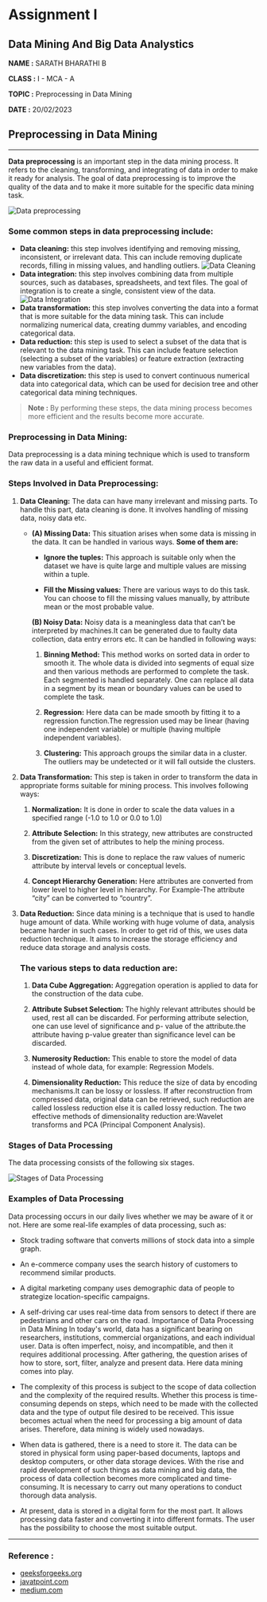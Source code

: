 # **Assignment I**
## **Data Mining And Big Data Analystics**

**NAME :** SARATH BHARATHI B

**CLASS :** I - MCA - A

**TOPIC :** Preprocessing in Data Mining

**DATE :** 20/02/2023

## **Preprocessing in Data Mining**
---
**Data preprocessing** is an important step in the data mining process. It refers to the cleaning, transforming, and integrating of data in order to make it ready for analysis. The goal of data preprocessing is to improve the quality of the data and to make it more suitable for the specific data mining task.

![Data preprocessing](https://miro.medium.com/v2/resize:fit:640/format:webp/0*Jkhwq0UM8UXe8gBm.png)

### **Some common steps in data preprocessing include:**

- **Data cleaning:** this step involves identifying and removing missing, inconsistent, or irrelevant data. This can include removing duplicate records, filling in missing values, and handling outliers.
![Data Cleaning](https://miro.medium.com/v2/resize:fit:466/0*MQo2mbX9GjTyPRYX)
- **Data integration:** this step involves combining data from multiple sources, such as databases, spreadsheets, and text files. The goal of integration is to create a single, consistent view of the data.
![Data Integration](https://miro.medium.com/v2/resize:fit:640/format:webp/0*EHcrtEp1uXgNrjqK.png)
- **Data transformation:** this step involves converting the data into a format that is more suitable for the data mining task. This can include normalizing numerical data, creating dummy variables, and encoding categorical data.
- **Data reduction:** this step is used to select a subset of the data that is relevant to the data mining task. This can include feature selection (selecting a subset of the variables) or feature extraction (extracting new variables from the data).
- **Data discretization:** this step is used to convert continuous numerical data into categorical data, which can be used for decision tree and other categorical data mining techniques.

>**Note :** By performing these steps, the data mining process becomes more efficient and the results become more accurate.

### **Preprocessing in Data Mining:** 
Data preprocessing is a data mining technique which is used to transform the raw data in a useful and efficient format. 

### **Steps Involved in Data Preprocessing:** 
1. **Data Cleaning:** 
The data can have many irrelevant and missing parts. To handle this part, data cleaning is done. It involves handling of missing data, noisy data etc. 
 

   - **(A) Missing Data:** 
This situation arises when some data is missing in the data. It can be handled in various ways. 
**Some of them are:** 
        - **Ignore the tuples:** 
This approach is suitable only when the dataset we have is quite large and multiple values are missing within a tuple. 
 
     - **Fill the Missing values:** 
There are various ways to do this task. You can choose to fill the missing values manually, by attribute mean or the most probable value. 
 
      **(B) Noisy Data:**
Noisy data is a meaningless data that can’t be interpreted by machines.It can be generated due to faulty data collection, data entry errors etc. It can be handled in following ways: 
     1. **Binning Method:**
This method works on sorted data in order to smooth it. The whole data is divided into segments of equal size and then various methods are performed to complete the task. Each segmented is handled separately. One can replace all data in a segment by its mean or boundary values can be used to complete the task. 
 
     2. **Regression:** 
Here data can be made smooth by fitting it to a regression function.The regression used may be linear (having one independent variable) or multiple (having multiple independent variables). 
 
     3. **Clustering:**
This approach groups the similar data in a cluster. The outliers may be undetected or it will fall outside the clusters. 
1. **Data Transformation:** 
This step is taken in order to transform the data in appropriate forms suitable for mining process. This involves following ways: 

      1. **Normalization:** 
It is done in order to scale the data values in a specified range (-1.0 to 1.0 or 0.0 to 1.0) 
 
      2. **Attribute Selection:** 
In this strategy, new attributes are constructed from the given set of attributes to help the mining process. 
 
      3. **Discretization:** 
This is done to replace the raw values of numeric attribute by interval levels or conceptual levels. 
 
      4. **Concept Hierarchy Generation:** 
Here attributes are converted from lower level to higher level in hierarchy. For Example-The attribute “city” can be converted to “country”. 
 

3. **Data Reduction:**
Since data mining is a technique that is used to handle huge amount of data. While working with huge volume of data, analysis became harder in such cases. In order to get rid of this, we uses data reduction technique. It aims to increase the storage efficiency and reduce data storage and analysis costs. 

      ### **The various steps to data reduction are:** 

      1. **Data Cube Aggregation:** 
Aggregation operation is applied to data for the construction of the data cube. 
 
      2. **Attribute Subset Selection:** 
The highly relevant attributes should be used, rest all can be discarded. For performing attribute selection, one can use level of significance and p- value of the attribute.the attribute having p-value greater than significance level can be discarded. 
 
      3. **Numerosity Reduction:** 
This enable to store the model of data instead of whole data, for example: Regression Models. 
 
      4. **Dimensionality Reduction:** 
This reduce the size of data by encoding mechanisms.It can be lossy or lossless. If after reconstruction from compressed data, original data can be retrieved, such reduction are called lossless reduction else it is called lossy reduction. The two effective methods of dimensionality reduction are:Wavelet transforms and PCA (Principal Component Analysis). 

### **Stages of Data Processing**
The data processing consists of the following six stages.

![Stages of Data Processing](https://static.javatpoint.com/tutorial/data-mining/images/data-processing-in-data-mining.png)

### **Examples of Data Processing**
Data processing occurs in our daily lives whether we may be aware of it or not. Here are some real-life examples of data processing, such as:

- Stock trading software that converts millions of stock data into a simple graph.
- An e-commerce company uses the search history of customers to recommend similar products.
- A digital marketing company uses demographic data of people to strategize location-specific campaigns.
- A self-driving car uses real-time data from sensors to detect if there are pedestrians and other cars on the road.
Importance of Data Processing in Data Mining
In today's world, data has a significant bearing on researchers, institutions, commercial organizations, and each individual user. Data is often imperfect, noisy, and incompatible, and then it requires additional processing. After gathering, the question arises of how to store, sort, filter, analyze and present data. Here data mining comes into play.

- The complexity of this process is subject to the scope of data collection and the complexity of the required results. Whether this process is time-consuming depends on steps, which need to be made with the collected data and the type of output file desired to be received. This issue becomes actual when the need for processing a big amount of data arises. Therefore, data mining is widely used nowadays.

- When data is gathered, there is a need to store it. The data can be stored in physical form using paper-based documents, laptops and desktop computers, or other data storage devices. With the rise and rapid development of such things as data mining and big data, the process of data collection becomes more complicated and time-consuming. It is necessary to carry out many operations to conduct thorough data analysis.

- At present, data is stored in a digital form for the most part. It allows processing data faster and converting it into different formats. The user has the possibility to choose the most suitable output.
---
### Reference : 
- [geeksforgeeks.org](https://www.geeksforgeeks.org/data-preprocessing-in-data-mining/)
- [javatpoint.com](https://www.javatpoint.com/data-processing-in-data-mining)
- [medium.com](https://medium.com/almabetter/data-preprocessing-techniques-6ea145684812)